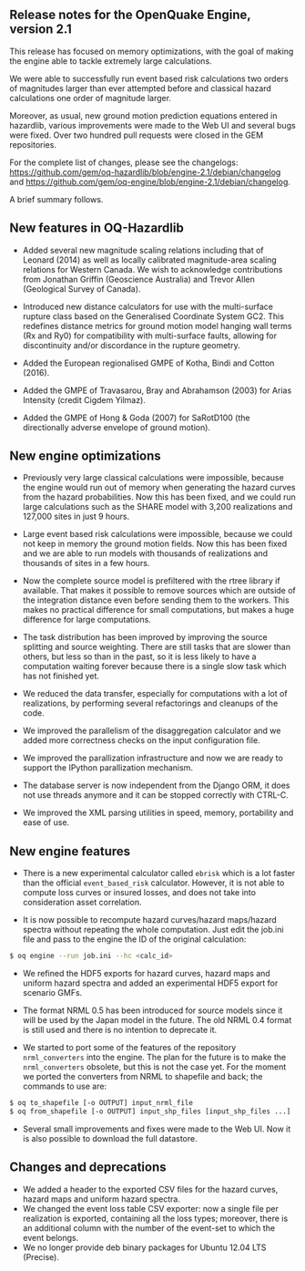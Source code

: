 Release notes for the OpenQuake Engine, version 2.1
---------------------------------------------------

This release has focused on memory optimizations, with the goal of
making the engine able to tackle extremely large calculations.

We were able to successfully run event based risk calculations
two orders of magnitudes larger than ever attempted before and
classical hazard calculations one order of magnitude larger.

Moreover, as usual, new ground motion prediction equations entered in
hazardlib, various improvements were made to the Web UI and several
bugs were fixed. Over two hundred pull requests were closed in the GEM
repositories.

For the complete list of changes, please 
see the changelogs: https://github.com/gem/oq-hazardlib/blob/engine-2.1/debian/changelog and https://github.com/gem/oq-engine/blob/engine-2.1/debian/changelog.

A brief summary follows.

New features in OQ-Hazardlib
-----------------------------

- Added several new magnitude scaling relations including that of
  Leonard (2014) as well as locally calibrated magnitude-area scaling
  relations for Western Canada. We wish to acknowledge contributions
  from Jonathan Griffin (Geoscience Australia) and Trevor Allen
  (Geological Survey of Canada).

- Introduced new distance calculators for use with the multi-surface
  rupture class based on the Generalised Coordinate System GC2. This
  redefines distance metrics for ground motion model hanging wall
  terms (Rx and Ry0) for compatibility with multi-surface faults,
  allowing for discontinuity and/or discordance in the rupture
  geometry.

- Added the European regionalised GMPE of Kotha, Bindi and Cotton (2016).
   
- Added the GMPE of Travasarou, Bray and Abrahamson (2003) for Arias
  Intensity (credit Cigdem Yilmaz).

- Added the GMPE of Hong & Goda (2007) for SaRotD100 (the
  directionally adverse envelope of ground motion).

New engine optimizations
-----------------------------

- Previously very large classical calculations were impossible,
  because the engine would run out of memory when generating the hazard
  curves from the hazard probabilities. Now this has been fixed, and we
  could run large calculations such as the SHARE model with 3,200
  realizations and 127,000 sites in just 9 hours.

- Large event based risk calculations were impossible, because we could
  not keep in memory the ground motion fields. Now this has been fixed
  and we are able to run models with thousands of realizations and thousands
  of sites in a few hours.

- Now the complete source model is prefiltered with the rtree library
  if available. That makes it possible to remove sources which are
  outside of the integration distance even before sending them to the
  workers. This makes no practical difference for small computations,
  but makes a huge difference for large computations.

- The task distribution has been improved by improving the source
  splitting and source weighting. There are still tasks that are slower
  than others, but less so than in the past, so it is less likely to
  have a computation waiting forever because there is a single slow
  task which has not finished yet.

- We reduced the data transfer, especially for computations with a lot
  of realizations, by performing several refactorings and cleanups of the
  code.

- We improved the parallelism of the disaggregation calculator and we added
  more correctness checks on the input configuration file.

- We improved the parallization infrastructure and now we are ready
  to support the IPython parallization mechanism.

- The database server is now independent from the Django ORM, it does
  not use threads anymore and it can be stopped correctly with CTRL-C.

- We improved the XML parsing utilities in speed, memory, portability and
  ease of use.

New engine features
-------------------

- There is a new experimental calculator called `ebrisk` which is a lot
  faster than the official `event_based_risk` calculator. However, it is
  not able to compute loss curves or insured losses, and does not take
  into consideration asset correlation.

- It is now possible to recompute hazard curves/hazard maps/hazard spectra
  without repeating the whole computation. Just edit the job.ini file and
  pass to the engine the ID of the original calculation:

```bash
$ oq engine --run job.ini --hc <calc_id>
```

- We refined the HDF5 exports for hazard curves, hazard maps and uniform
  hazard spectra and added an experimental HDF5 export for scenario GMFs.

- The format NRML 0.5 has been introduced for source models since it will be
  used by the Japan model in the future. The old NRML 0.4 format is still used
  and there is no intention to deprecate it.

- We started to port some of the features of the repository
  `nrml_converters` into the engine. The plan for the future is to make
  the `nrml_converters` obsolete, but this is not the case yet. For the
  moment we ported the converters from NRML to shapefile and back; the
  commands to use are:

```bash
$ oq to_shapefile [-o OUTPUT] input_nrml_file
$ oq from_shapefile [-o OUTPUT] input_shp_files [input_shp_files ...]
```

- Several small improvements and fixes were made to the Web UI. Now
  it is also possible to download the full datastore.

Changes and deprecations
------------------------

- We added a header to the exported CSV files for the hazard curves,
  hazard maps and uniform hazard spectra.
- We changed the event loss table CSV exporter: now a single file per
  realization is exported, containing all the loss types; moreover, there
  is an additional column with the number of the event-set to which the event
  belongs.
- We no longer provide deb binary packages for Ubuntu 12.04 LTS (Precise).

